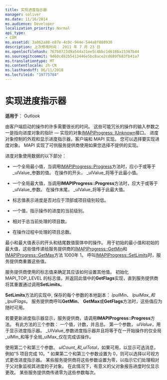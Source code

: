 ```yaml
---
title: 实现进度指示器
manager: soliver
ms.date: 11/16/2014
ms.audience: Developer
localization_priority: Normal
api_type:
- COM
ms.assetid: 3a062a88-e87e-4c0c-944e-544a8f080930
description: 上次修改时间： 2011 年 7 月 23 日
ms.openlocfilehash: 767b8723d9a544a31ee5c4bbc1d6186a15387b44
ms.sourcegitcommit: 9d60cd82b5413446e5bc8ace2cd689f683fb41a7
ms.translationtype: MT
ms.contentlocale: zh-CN
ms.lasthandoff: 06/11/2018
ms.locfileid: "19775784"
---
```

# <a name="implementing-a-progress-indicator"></a>实现进度指示器

  
  
**适用于**： Outlook 
  
由客户端启动的操作的许多需要很长的时间。 这些可能冗长的操作的输入参数之一是指向进度对象的指针 — 实现的对象[IMAPIProgress: IUnknown](imapiprogressiunknown.md)接口。 进度对象控制的外观和显示进度指示器，客户端和 MAPI 实现。 您可以选择要实现进度对象。 MAPI 实现了可供服务提供商使用如果您选择不提供的实现。 
  
进度对象使用数据的以下部分：
  
- 一个全局最小值，当调用[IMAPIProgress::Progress](imapiprogress-progress.md)方法时，应小于或等于_ulValue_参数的值。 在操作的开头， _ulValue_将等于此最小值。 
    
- 一个全局最大值，当调用**IMAPIProgress::Progress**方法时，应大于或等于_ulValue_参数。 在操作末尾， _ulValue_将等于此最大值。 
    
- 标志值表示进度是否对应于顶部或项目级别较低。
    
- 一个值，指示操作的进度的当前级别。
    
- 相对于总当前处理的项目数。
    
- 在操作过程中处理的项目总数。
    
最小和最大值表示的开头和结尾数值窗体中的操作。 用于初始的最小值和初始的最大值，这些值传递给服务提供商的[IMAPIProgress::GetMin](imapiprogress-getmin.md)和[IMAPIProgress::GetMax](imapiprogress-getmax.md)方法 1000年 1。 呼叫[IMAPIProgress::SetLimits](imapiprogress-setlimits.md)时，服务提供商重置这些值。 
  
服务提供商使用的标志值来确定其应该如何设置其他值。 初始化 MAPI_TOP_LEVEL 的标志值，并返回此值中的**GetFlags**实现，直到服务提供商将其重置通过调用**SetLimits**。 
  
**SetLimits**方法的实现中, 保存的每个参数的本地副本： _lpulMin_、 _lpulMax_和_lpulFlags_。 服务提供商呼叫**GetMin**、 **GetMax**或**GetFlags**方法时，这些值应为随时可用。 
  
若要更新进度指示器显示，服务提供商，请调用**IMAPIProgress::Progress**方法。 有此方法的三个参数： 一个值，计数，并且总。 第一个参数， _ulValue_，用于显示进度指示器。 _UlValue_参数进度指示器并且将等于在一开始操作的仅全局_ulMin_和等于全局_ulMax_仅在完成该操作。 
  
使用第二个和第三个参数、 _ulCount_和_ulTotal_，如果可用，以显示可选消息，例如"5 项目完成 10。" 如果第二个和第三个参数设置为 0，则可以选择以可视方式更改进度指示器。 某些服务提供商将这些参数设置为零，以指示它们处理相对于父对象监视其进度的子对象。 在此情况下，有意义的父对象报告进度时仅显示更改。 某些服务提供商传递零为这些参数每次。 
  

